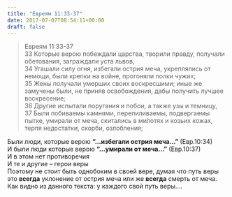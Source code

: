 ```yaml
---
title: "Евреям 11:33-37"
date: 2017-07-07T08:54:11+00:00
draft: false
---
```


> Евреям 11:33-37  
> 33 Которые верою побеждали царства, творили правду, получали обетования, заграждали уста львов,  
> 34 Угашали силу огня, избегали острия меча, укреплялись от немощи, были крепки на войне, прогоняли полки чужих;  
> 35 Жены получали умерших своих воскресшими; иные же замучены были, не приняв освобождения, дабы получить лучшее воскресение;  
> 36 Другие испытали поругания и побои, а также узы и темницу,  
> 37 Были побиваемы камнями, перепиливаемы, подвергаемы пытке, умирали от меча, скитались в ми́лотях и козьих кожах, терпя недостатки, скорби, озлобления;

  
Были люди, которые верою **&#8220;…избегали острия меча…&#8221;** (Евр.10:34)  
И были люди которые верою **&#8220;…умирали от меча…&#8221;** (Евр.10:37)  
И в этом нет противоречия  
И те и другие &#8211; герои веры  
Поэтому не стоит быть однобоким в своей вере, думая что путь веры это **всегда** уклонение от острия меча или же **всегда** смерть от меча.  
Как видно из данного текста: у каждого свой путь веры&#8230;.